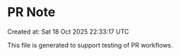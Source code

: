 # PR Note

Created at: Sat 18 Oct 2025 22:33:17 UTC

This file is generated to support testing of PR workflows.
